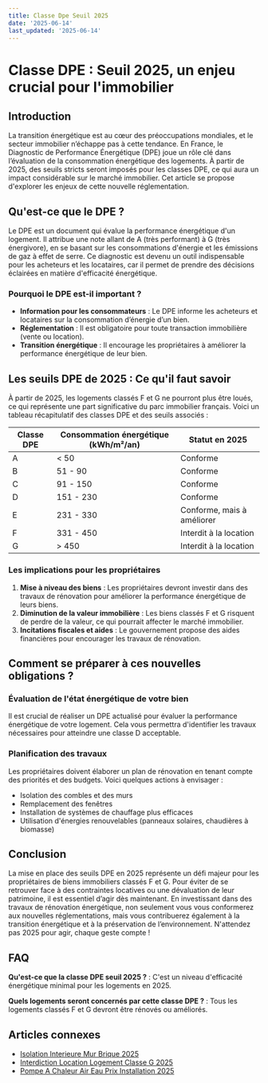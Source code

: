 ```yaml
---
title: Classe Dpe Seuil 2025
date: '2025-06-14'
last_updated: '2025-06-14'
---
```


# Classe DPE : Seuil 2025, un enjeu crucial pour l'immobilier

## Introduction

La transition énergétique est au cœur des préoccupations mondiales, et le secteur immobilier n’échappe pas à cette tendance. En France, le Diagnostic de Performance Énergétique (DPE) joue un rôle clé dans l’évaluation de la consommation énergétique des logements. À partir de 2025, des seuils stricts seront imposés pour les classes DPE, ce qui aura un impact considérable sur le marché immobilier. Cet article se propose d'explorer les enjeux de cette nouvelle réglementation.

## Qu'est-ce que le DPE ?

Le DPE est un document qui évalue la performance énergétique d'un logement. Il attribue une note allant de A (très performant) à G (très énergivore), en se basant sur les consommations d'énergie et les émissions de gaz à effet de serre. Ce diagnostic est devenu un outil indispensable pour les acheteurs et les locataires, car il permet de prendre des décisions éclairées en matière d'efficacité énergétique.

### Pourquoi le DPE est-il important ?

- **Information pour les consommateurs** : Le DPE informe les acheteurs et locataires sur la consommation d’énergie d’un bien.
- **Réglementation** : Il est obligatoire pour toute transaction immobilière (vente ou location).
- **Transition énergétique** : Il encourage les propriétaires à améliorer la performance énergétique de leur bien.

## Les seuils DPE de 2025 : Ce qu'il faut savoir

À partir de 2025, les logements classés F et G ne pourront plus être loués, ce qui représente une part significative du parc immobilier français. Voici un tableau récapitulatif des classes DPE et des seuils associés :

| Classe DPE | Consommation énergétique (kWh/m²/an) | Statut en 2025          |
|------------|--------------------------------------|-------------------------|
| A          | < 50                                 | Conforme                |
| B          | 51 - 90                             | Conforme                |
| C          | 91 - 150                            | Conforme                |
| D          | 151 - 230                           | Conforme                |
| E          | 231 - 330                           | Conforme, mais à améliorer |
| F          | 331 - 450                           | Interdit à la location   |
| G          | > 450                               | Interdit à la location   |

### Les implications pour les propriétaires

1. **Mise à niveau des biens** : Les propriétaires devront investir dans des travaux de rénovation pour améliorer la performance énergétique de leurs biens.
2. **Diminution de la valeur immobilière** : Les biens classés F et G risquent de perdre de la valeur, ce qui pourrait affecter le marché immobilier.
3. **Incitations fiscales et aides** : Le gouvernement propose des aides financières pour encourager les travaux de rénovation.

## Comment se préparer à ces nouvelles obligations ?

### Évaluation de l'état énergétique de votre bien

Il est crucial de réaliser un DPE actualisé pour évaluer la performance énergétique de votre logement. Cela vous permettra d'identifier les travaux nécessaires pour atteindre une classe D acceptable.

### Planification des travaux

Les propriétaires doivent élaborer un plan de rénovation en tenant compte des priorités et des budgets. Voici quelques actions à envisager :

- Isolation des combles et des murs
- Remplacement des fenêtres
- Installation de systèmes de chauffage plus efficaces
- Utilisation d'énergies renouvelables (panneaux solaires, chaudières à biomasse)

## Conclusion

La mise en place des seuils DPE en 2025 représente un défi majeur pour les propriétaires de biens immobiliers classés F et G. Pour éviter de se retrouver face à des contraintes locatives ou une dévaluation de leur patrimoine, il est essentiel d’agir dès maintenant. En investissant dans des travaux de rénovation énergétique, non seulement vous vous conformerez aux nouvelles réglementations, mais vous contribuerez également à la transition énergétique et à la préservation de l’environnement. N'attendez pas 2025 pour agir, chaque geste compte !

## FAQ
**Qu'est-ce que la classe DPE seuil 2025 ?**
: C'est un niveau d'efficacité énergétique minimal pour les logements en 2025.

**Quels logements seront concernés par cette classe DPE ?**
: Tous les logements classés F et G devront être rénovés ou améliorés.

## Articles connexes
- [Isolation Interieure Mur Brique 2025](/isolation-interieure-mur-brique-2025/)
- [Interdiction Location Logement Classe G 2025](/interdiction-location-logement-classe-g-2025/)
- [Pompe A Chaleur Air Eau Prix Installation 2025](/pompe-a-chaleur-air-eau-prix-installation-2025/)


<script type="application/ld+json">
{
  "@context": "https://schema.org",
  "@type": "FAQPage",
  "mainEntity": [
    {
      "@type": "Question",
      "name": "Qu'est-ce que la classe DPE seuil 2025 ?",
      "acceptedAnswer": {
        "@type": "Answer",
        "text": "C'est un niveau d'efficacité énergétique minimal pour les logements en 2025."
      }
    },
    {
      "@type": "Question",
      "name": "Quels logements seront concernés par cette classe DPE ?",
      "acceptedAnswer": {
        "@type": "Answer",
        "text": "Tous les logements classés F et G devront être rénovés ou améliorés."
      }
    }
  ]
}
</script>